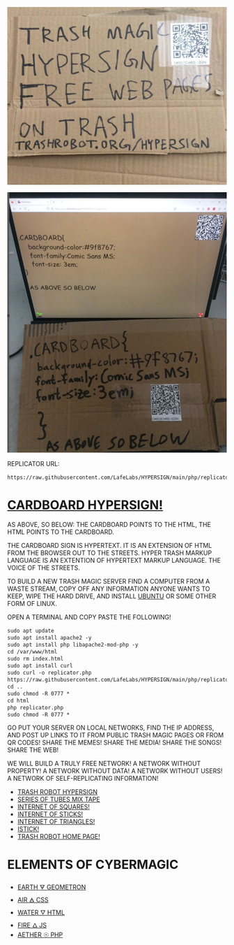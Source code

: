 ![](https://raw.githubusercontent.com/LafeLabs/HYPERSIGN/main/trashmagic/HYPERSIGN.png)

![](https://raw.githubusercontent.com/LafeLabs/HYPERSIGN/main/trashmagic/CSS.png)

REPLICATOR URL:

```
https://raw.githubusercontent.com/LafeLabs/HYPERSIGN/main/php/replicator.txt
```

# [CARDBOARD HYPERSIGN!](https://github.com/lafeLabs/HYPERSIGN)

AS ABOVE, SO BELOW: THE CARDBOARD POINTS TO THE HTML, THE HTML POINTS TO THE CARDBOARD.

THE CARDBOARD SIGN IS HYPERTEXT.  IT IS AN EXTENSION OF HTML FROM THE BROWSER OUT TO THE STREETS.  HYPER TRASH MARKUP LANGUAGE IS AN EXTENTION OF HYPERTEXT MARKUP LANGUAGE. THE VOICE OF THE STREETS.

TO BUILD A NEW TRASH MAGIC SERVER FIND A COMPUTER FROM A WASTE STREAM, COPY OFF ANY INFORMATION ANYONE WANTS TO KEEP, WIPE THE HARD DRIVE, AND INSTALL [UBUNTU](https://ubuntu.com/desktop) OR SOME OTHER FORM OF LINUX.

OPEN A TERMINAL AND COPY PASTE THE FOLLOWING!

```
sudo apt update
sudo apt install apache2 -y
sudo apt install php libapache2-mod-php -y
cd /var/www/html
sudo rm index.html
sudo apt install curl
sudo curl -o replicator.php https://raw.githubusercontent.com/LafeLabs/HYPERSIGN/main/php/replicator.txt
cd ..
sudo chmod -R 0777 *
cd html
php replicator.php
sudo chmod -R 0777 *
```
GO PUT YOUR SERVER ON LOCAL NETWORKS, FIND THE IP ADDRESS, AND POST UP LINKS TO IT FROM PUBLIC TRASH MAGIC PAGES OR FROM QR CODES!  SHARE THE MEMES! SHARE THE MEDIA! SHARE THE SONGS! SHARE THE WEB!  

WE WILL BUILD A TRULY FREE NETWORK! A NETWORK WITHOUT PROPERTY! A NETWORK WITHOUT DATA! A NETWORK WITHOUT USERS! A NETWORK OF SELF-REPLICATING INFORMATION!  

 - [TRASH ROBOT HYPERSIGN](https://www.trashrobot.org/HYPERSIGN)
 - [SERIES OF TUBES MIX TAPE](https://www.trashrobot.org/TUBES)
 - [INTERNET OF SQUARES!](https://github.com/LafeLabs/square)
 - [INTERNET OF STICKS!](https://github.com/LafeLabs/stick)
 - [INTERNET OF TRIANGLES!](https://github.com/LafeLabs/triangle)
 - [ISTICK!](https://github.com/LafeLabs/ISTICK/)
 - [TRASH ROBOT HOME PAGE!](https://www.trashrobot.org)


# ELEMENTS OF CYBERMAGIC

 - [EARTH 🜃 GEOMETRON](https://github.com/LafeLabs/square/blob/main/geometron.js)
 - [AIR 🜁 CSS](https://github.com/LafeLabs/HYPERSIGN/blob/main/trashmagic.css)
 - [WATER 🜄 HTML](https://github.com/LafeLabs/HYPERSIGN/blob/main/index.html)
 - [FIRE 🜂 JS](https://github.com/LafeLabs/HYPERSIGN/blob/main/trashmagic.js)
 - [AETHER ☉  PHP](https://github.com/LafeLabs/HYPERSIGN/blob/main/replicator.php)
 